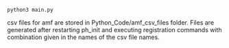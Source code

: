 ```
python3 main.py
```
csv files for amf are stored in Python_Code/amf_csv_files folder. Files are generated after restarting ph_init and executing registration commands with combination given in the names of the csv file names.
